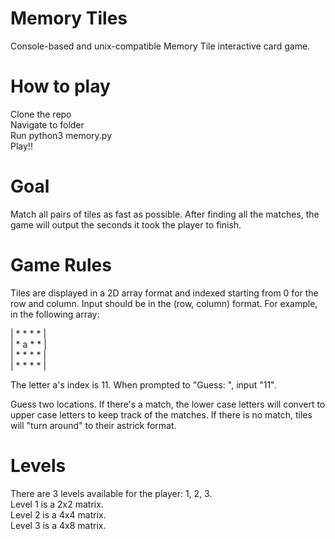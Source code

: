 # Memory Tiles
Console-based and unix-compatible Memory Tile interactive card game. 

# How to play
Clone the repo <br />
Navigate to folder <br />
Run python3 memory.py <br />
Play!!

# Goal
Match all pairs of tiles as fast as possible. After finding all the matches, the game will output the seconds it took the player to finish.

# Game Rules
Tiles are displayed in a 2D array format and indexed starting from 0 for the row and column. Input should be in the (row, column) format. For example, in the following array:

| * * * * |<br />
| * a * * |<br />
| * * * * |<br />
| * * * * |<br />

The letter a's index is 11.
When prompted to "Guess: ", input "11".

Guess two locations. If there's a match, the lower case letters will convert to upper case letters to keep track of the matches. If there is no match, tiles will "turn around" to their astrick format.

# Levels
There are 3 levels available for the player: 1, 2, 3. <br />
Level 1 is a 2x2 matrix. <br />
Level 2 is a 4x4 matrix. <br />
Level 3 is a 4x8 matrix. <br />
